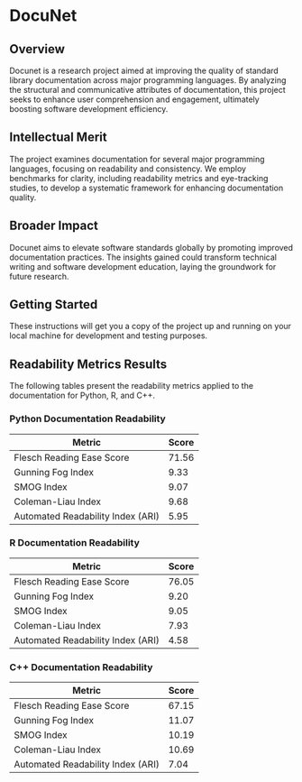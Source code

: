 # DocuNet

## Overview

Docunet is a research project aimed at improving the quality of standard library documentation across major programming languages. By analyzing the structural and communicative attributes of documentation, this project seeks to enhance user comprehension and engagement, ultimately boosting software development efficiency.

## Intellectual Merit

The project examines documentation for several major programming languages, focusing on readability and consistency. We employ benchmarks for clarity, including readability metrics and eye-tracking studies, to develop a systematic framework for enhancing documentation quality.

## Broader Impact

Docunet aims to elevate software standards globally by promoting improved documentation practices. The insights gained could transform technical writing and software development education, laying the groundwork for future research.

## Getting Started

These instructions will get you a copy of the project up and running on your local machine for development and testing purposes.

## Readability Metrics Results

The following tables present the readability metrics applied to the documentation for Python, R, and C++.

### Python Documentation Readability

| Metric                                | Score |
|---------------------------------------|-------|
| Flesch Reading Ease Score             | 71.56 |
| Gunning Fog Index                     | 9.33  |
| SMOG Index                            | 9.07  |
| Coleman-Liau Index                    | 9.68  |
| Automated Readability Index (ARI)     | 5.95  |

### R Documentation Readability

| Metric                                | Score |
|---------------------------------------|-------|
| Flesch Reading Ease Score             | 76.05 |
| Gunning Fog Index                     | 9.20  |
| SMOG Index                            | 9.05  |
| Coleman-Liau Index                    | 7.93  |
| Automated Readability Index (ARI)     | 4.58  |

### C++ Documentation Readability

| Metric                                | Score |
|---------------------------------------|-------|
| Flesch Reading Ease Score             | 67.15 |
| Gunning Fog Index                     | 11.07 |
| SMOG Index                            | 10.19 |
| Coleman-Liau Index                    | 10.69 |
| Automated Readability Index (ARI)     | 7.04  |

